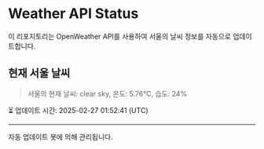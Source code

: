 
# Weather API Status

이 리포지토리는 OpenWeather API를 사용하여 서울의 날씨 정보를 자동으로 업데이트합니다.

## 현재 서울 날씨
> 서울의 현재 날씨: clear sky, 온도: 5.76°C, 습도: 24%

⏳ 업데이트 시간: 2025-02-27 01:52:41 (UTC)

---
자동 업데이트 봇에 의해 관리됩니다.
